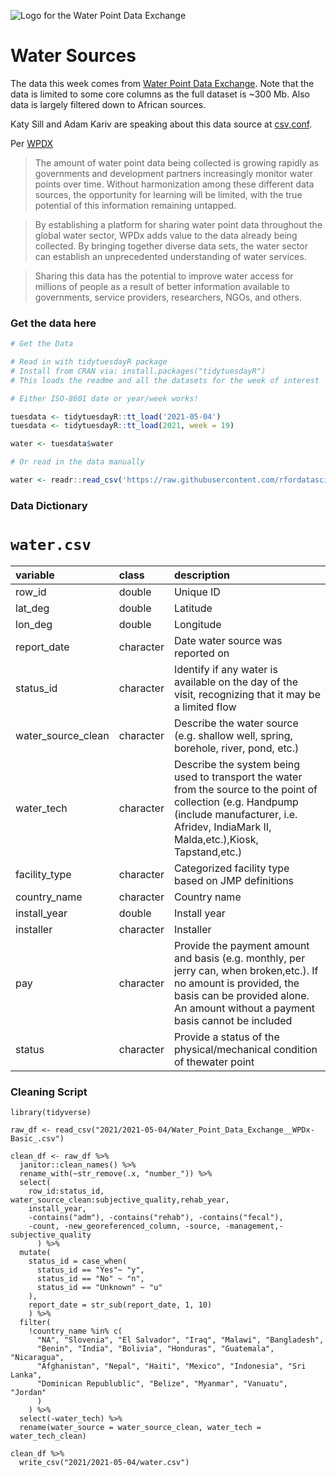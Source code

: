 ![Logo for the Water Point Data Exchange](https://www.waterpointdata.org/wp-content/uploads/2020/09/wpdxlogo2020.png)

# Water Sources

The data this week comes from [Water Point Data Exchange](https://data.waterpointdata.org/dataset/Water-Point-Data-Exchange-WPDx-Basic-/jfkt-jmqa). Note that the data is limited to some core columns as the full dataset is ~300 Mb. Also data is largely filtered down to African sources.

Katy Sill and Adam Kariv are speaking about this data source at [csv,conf](https://csvconf.com/speakers/#katy-sill-adam-kariv).

Per [WPDX](https://www.waterpointdata.org/)

> The amount of water point data being collected is growing rapidly as governments and development partners increasingly monitor water points over time. Without harmonization among these different data sources, the opportunity for learning will be limited, with the true potential of this information remaining untapped. 

> By establishing a platform for sharing water point data throughout the global water sector, WPDx adds value to the data already being collected. By bringing together diverse data sets, the water sector can establish an unprecedented understanding of water services.

> Sharing this data has the potential to improve water access for millions of people as a result of better information available to governments, service providers, researchers, NGOs, and others.

### Get the data here

```r
# Get the Data

# Read in with tidytuesdayR package 
# Install from CRAN via: install.packages("tidytuesdayR")
# This loads the readme and all the datasets for the week of interest

# Either ISO-8601 date or year/week works!

tuesdata <- tidytuesdayR::tt_load('2021-05-04')
tuesdata <- tidytuesdayR::tt_load(2021, week = 19)

water <- tuesdata$water

# Or read in the data manually

water <- readr::read_csv('https://raw.githubusercontent.com/rfordatascience/tidytuesday/main/data/2021/2021-05-04/water.csv')

```
### Data Dictionary

# `water.csv`

|variable           |class     |description |
|:------------------|:---------|:-----------|
|row_id             |double    | Unique ID |
|lat_deg            |double    | Latitude |
|lon_deg            |double    | Longitude |
|report_date        |character | Date water source was reported on |
|status_id          |character | Identify if any water is available on the day of the visit, recognizing that it may be a limited flow |
|water_source_clean |character | Describe the water source (e.g. shallow well, spring, borehole, river, pond, etc.) |
|water_tech   |character | Describe the system being used to transport the water from the source to the point of collection (e.g. Handpump (include manufacturer, i.e. Afridev, IndiaMark II, Malda,etc.),Kiosk, Tapstand,etc.) |
|facility_type      |character | Categorized facility type based on JMP definitions |
|country_name       |character | Country name |
|install_year       |double    | Install year |
|installer          |character | Installer |
|pay                |character | Provide the payment amount and basis (e.g. monthly, per jerry can, when broken,etc.). If no amount is provided, the basis can be provided alone. An amount without a payment basis cannot be included|
|status             |character | Provide a status of the physical/mechanical condition of thewater point |

### Cleaning Script

```
library(tidyverse)

raw_df <- read_csv("2021/2021-05-04/Water_Point_Data_Exchange__WPDx-Basic_.csv")

clean_df <- raw_df %>% 
  janitor::clean_names() %>%
  rename_with(~str_remove(.x, "number_")) %>% 
  select(
    row_id:status_id, water_source_clean:subjective_quality,rehab_year,
    install_year,
    -contains("adm"), -contains("rehab"), -contains("fecal"),
    -count, -new_georeferenced_column, -source, -management,-subjective_quality
      ) %>% 
  mutate(
    status_id = case_when(
      status_id == "Yes"~ "y",
      status_id == "No" ~ "n",
      status_id == "Unknown" ~ "u"
    ),
    report_date = str_sub(report_date, 1, 10)
    ) %>% 
  filter(
    !country_name %in% c(
      "NA", "Slovenia", "El Salvador", "Iraq", "Malawi", "Bangladesh",
      "Benin", "India", "Bolivia", "Honduras", "Guatemala", "Nicaragua",
      "Afghanistan", "Nepal", "Haiti", "Mexico", "Indonesia", "Sri Lanka",
      "Dominican Republublic", "Belize", "Myanmar", "Vanuatu", "Jordan"
      )
    ) %>% 
  select(-water_tech) %>% 
  rename(water_source = water_source_clean, water_tech = water_tech_clean)

clean_df %>% 
  write_csv("2021/2021-05-04/water.csv")


```
